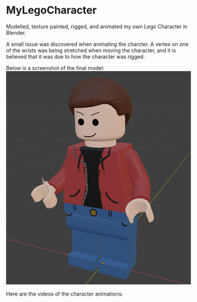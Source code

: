 # MyLegoCharacter
Modelled, texture painted, rigged, and animated my own Lego Character in Blender.

A small issue was discovered when animating the charcter. A vertex on one of the wrists was being stretched when moving the character, and it is believed that it was due to how the character was rigged. 

Below is a screenshot of the final model:
![](result/scLegoCharacter.png)

Here are the videos of the character animations:

